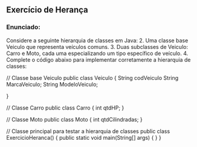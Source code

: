 ## Exercício de Herança

###  Enunciado:
Considere a seguinte hierarquia de classes em Java:
2. Uma classe base Veiculo que representa veículos comuns.
3. Duas subclasses de Veiculo: Carro e Moto, cada uma especializando um tipo específico de veículo.
4. Complete o código abaixo para implementar corretamente a hierarquia de classes:

// Classe base Veiculo
public class Veiculo {
    String codVeiculo
    String MarcaVeiculo;
    String ModeloVeiculo;

}

// Classe Carro
public class Carro {
    int qtdHP;
}

// Classe Moto
public class Moto {
    int qtdCilindradas;
    }

// Classe principal para testar a hierarquia de classes
public class ExercicioHeranca() {
    public static void main(String[] args) {
    }
}
